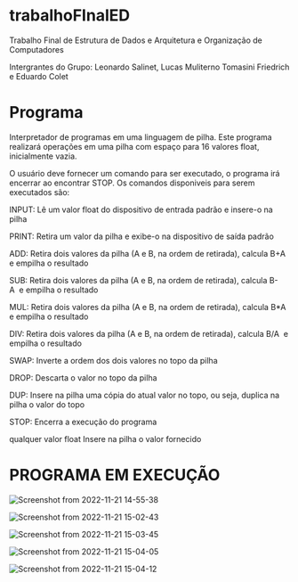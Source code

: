 # trabalhoFInalED
Trabalho Final de Estrutura de Dados e Arquitetura e Organização de Computadores

Intergrantes do Grupo: Leonardo Salinet, Lucas Muliterno Tomasini Friedrich e Eduardo Colet

# Programa

Interpretador de programas em uma linguagem de pilha. Este programa realizará operações em uma pilha com espaço para 16 valores float, inicialmente vazia.

O usuário deve fornecer um comando para ser executado, o programa irá encerrar ao encontrar STOP.
Os comandos disponiveis para serem executados são:

INPUT:
	Lê um valor float do dispositivo de entrada padrão e insere-o na pilha

PRINT:
	Retira um valor da pilha e exibe-o na dispositivo de saída padrão

ADD:
	Retira dois valores da pilha (A e B, na ordem de retirada), calcula B+A  e empilha o resultado

SUB:
	Retira dois valores da pilha (A e B, na ordem de retirada), calcula B-A  e empilha o resultado

MUL:
	Retira dois valores da pilha (A e B, na ordem de retirada), calcula B*A  e empilha o resultado

DIV:
	Retira dois valores da pilha (A e B, na ordem de retirada), calcula B/A  e empilha o resultado

SWAP:
	Inverte a ordem dos dois valores no topo da pilha

DROP:
	Descarta o valor no topo da pilha

DUP:
	Insere na pilha uma cópia do atual valor no topo, ou seja, duplica na pilha o valor do topo

STOP:
	Encerra a execução do programa

qualquer valor float
	Insere na pilha o valor fornecido

# PROGRAMA EM EXECUÇÃO

![Screenshot from 2022-11-21 14-55-38](https://user-images.githubusercontent.com/81321358/203127621-712d0a23-77ae-4309-8abc-6d5244e22f51.png)

![Screenshot from 2022-11-21 15-02-43](https://user-images.githubusercontent.com/81321358/203129057-dcf588c8-4c52-4df3-9908-d9d0ceb7d5a4.png)

![Screenshot from 2022-11-21 15-03-45](https://user-images.githubusercontent.com/81321358/203129072-dfed85b2-688a-4ff4-b21e-ceb525ae2c5e.png)

![Screenshot from 2022-11-21 15-04-05](https://user-images.githubusercontent.com/81321358/203129085-f60556a7-eabd-4434-862e-f0de291a8b59.png)

![Screenshot from 2022-11-21 15-04-12](https://user-images.githubusercontent.com/81321358/203129100-5b6ef7b6-c6c7-4b61-8254-a1a9286b99a4.png)
